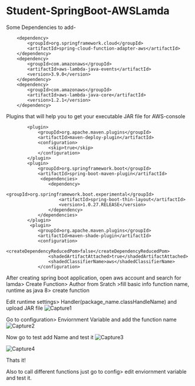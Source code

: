 # Student-SpringBoot-AWSLamda
Some Dependencies to add-

        <dependency>
            <groupId>org.springframework.cloud</groupId>
            <artifactId>spring-cloud-function-adapter-aws</artifactId>
        </dependency>
        <dependency>
            <groupId>com.amazonaws</groupId>
            <artifactId>aws-lambda-java-events</artifactId>
            <version>3.9.0</version>
        </dependency>
        <dependency>
            <groupId>com.amazonaws</groupId>
            <artifactId>aws-lambda-java-core</artifactId>
            <version>1.2.1</version>
        </dependency>
        
 Plugins that will help you to get your executable JAR file for AWS-console
 
            <plugin>
                <groupId>org.apache.maven.plugins</groupId>
                <artifactId>maven-deploy-plugin</artifactId>
                <configuration>
                    <skip>true</skip>
                </configuration>
            </plugin>
			<plugin>
				<groupId>org.springframework.boot</groupId>
				<artifactId>spring-boot-maven-plugin</artifactId>
				 <dependencies>
                    <dependency>
                        <groupId>org.springframework.boot.experimental</groupId>
                        <artifactId>spring-boot-thin-layout</artifactId>
                        <version>1.0.27.RELEASE</version>
                    </dependency>
                </dependencies>
			</plugin>
			 <plugin>
                <groupId>org.apache.maven.plugins</groupId>
				<artifactId>maven-shade-plugin</artifactId>
				<configuration>
					<createDependencyReducedPom>false</createDependencyReducedPom>
					<shadedArtifactAttached>true</shadedArtifactAttached>
					<shadedClassifierName>aws</shadedClassifierName>
				</configuration>
				
				
After creating spring boot application, open aws account and search for lamda> Create Function>  Author from Sratch >fill basic info function name, runtime as java 8> create function

Edit runtime settings> Handler(package_name.classHandleName) and upload JAR file
![Capture1](https://user-images.githubusercontent.com/84781683/128701260-fac43f7c-0146-44fb-80a3-7682eef05dbd.PNG)

Go to configuration> Enviornment Variable and add the function name
![Capture2](https://user-images.githubusercontent.com/84781683/128701981-2c5af09c-bcb8-41ae-b5af-0be7c7afc492.PNG)

Now go to test add Name and test it
![Capture3](https://user-images.githubusercontent.com/84781683/128702369-19904f87-c093-4eec-b18a-f230aa737031.PNG)

![Capture4](https://user-images.githubusercontent.com/84781683/128702383-c46b23d2-04f2-46d5-a778-e1de6ca43a81.PNG)

Thats it!

Also to call different functions just go to config> edit enviornment variable and test it.

